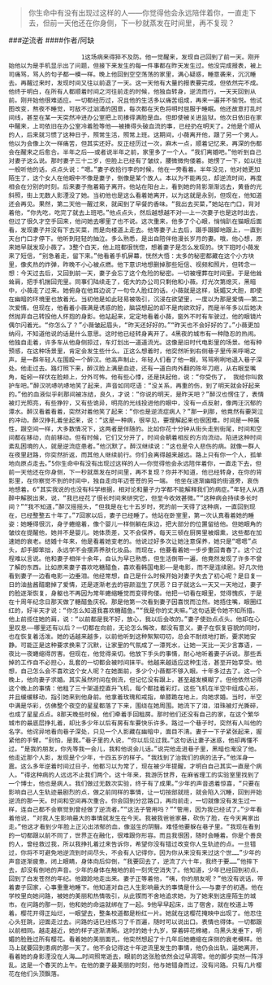 > 你生命中有没有出现过这样的人——你觉得他会永远陪伴着你，一直走下去，但前一天他还在你身侧，下一秒就蒸发在时间里，再不复现？

###逆流者
####作者/阿缺

						1这场病来得猝不及防。他一觉醒来，发现自己回到了前一天。刚开始他以为是手机显示出了问题，但接下来发生的每一件事都在昨天发生过。他没完成报表，被上司痛骂，骂人的句子都一模一样。晚上他回到空空荡荡的家里，满心疑惑，睡意袭来，沉沉睡去。再醒过来时，发现时间又往以前退了一天。这一天他有大量的报表要完成，但依然完不成。他终于明白，在所有人都顺着时间之河往前走的时候，他独自转身，逆流而行，一天天回到从前。刚开始他很难适应。一切都经历过，况且他的生活多以痛苦组成，再来一遍并不愉悦。他试图改变，熬夜不睡觉，可敌不过汹涌的困意，每次都在天色将明时屈服于睡眠。他还故意打乱时间线，甚至在某一天突然冲进办公室把上司揍得满脸是血。但即使被关进监狱，他次日依旧在家中醒来，上司依旧在办公室冷着脸等他——被揍得头破血流的事，已经扔在明天了。2他是个顺从的人，后来就习惯了这种日子，照常生活，照常上班。这期间，小薇离开他，跟了另一个男人。他以为会像上次一样痛苦，但其实还好。反正经历过一次，麻木一点，顺着记忆来，再深的伤都会在醒来之后愈合。半年之后——或者说半年之前，家里多了一个人。“我们离婚吧。”他听到自己对妻子这么说。那时妻子三十二岁，但脸上已经有了皱纹，腰微微佝偻着。她愣了一下，如以往一般听他的话，点点头说：“嗯。”妻子收拾行李的时候，他在一旁看着。半年没见，他对她更加陌生了，这个女人在他眼中不像是妻子，倒像是某个故人。本以为不能再见，却逆流时间，再度相会在分别的时刻。后来妻子拖着箱子离开。他站在阳台上，看到她的背影渐渐远去，黄昏的光斜照，街上无数人影湮没了她。当初他也是这么看着她离开，以为这就是永别，但现在，他知道还会再见。果然，第二天他一醒过来，就闻到了早餐的香味。“我出去买菜，”她站在门口，背对着他，“你先吃，吃完了就去上班吧。”他点点头，然后越想越不对——上一次妻子也是这时出去，但过了很久才空手回来，他问她去哪里了也不说。这次重来，他多了个心眼，悄悄趴在猫眼后面看，发现妻子并没有下去买菜，而是向楼道上走去。他等妻子上去后，蹑手蹑脚地跟上，一直到天台门口才停下。他听到轻轻的抽泣。多么熟悉，是出自陪伴他漫长岁月的妻。哦，他心想，原来她早就发现小薇了。3整个白天，他上班都很恍惚，想着妻子是怎么发现的。快下班时小薇发来了短信，“别急着走，留下来。”他看着手机屏幕，恍然大悟：太多的秘密都藏在这个小方块里，像炙热的炸弹，昨晚不小心被点燃。他下意识地想删掉那些短信、视频和照片，但转念一想：今天过去后，又回到前一天，妻子会忘了这个危险的秘密。一切被埋葬在时间里。于是他耸耸肩，把手机揣回兜里。同事们陆续走了，偌大的办公司只剩他和小薇。灯光次第熄灭，黑暗中，小薇走了过来。她俯身在他耳边说了一句令人脸红的话。小薇就是这样，妩媚又大胆，即使在幽暗的环境里也放着光。当初他是如此轻易被吸引，沉浸在欲望里，一度以为那是爱情——第二次爱情。但现在，他看着小薇满是诱惑的脸，脑袋想起的却不是肉欲欢好，而是半年多以后她决然抛弃自己转投他人怀抱的身影。他站起来，定定地看着小薇，窗外不时有车驶过，他的眼镜片偶尔闪着光。“你怎么了？”小薇皱起眉头，“昨天还好好的。”“昨天也不会好好的了。”小薇更加纳闷，不知道他说的话是什么意思。这时他已经转身离开了。4黑夜的城市有一种隐忍的热闹。他独自走着，许多车从他身侧掠过，车灯划出一道道流光。这像是旧时代电影里的场景。他有种预感，在这种场景里，肯定会发生些什么。正这么想着时，他突然听到右侧巷子里传来呼喝之声。是一群年轻人在围殴一个醉汉。他高声制止，年轻人们看了他一眼，骂骂咧咧地退入巷子深处。他走过去。路灯照下来，醉汉脸上满是血迹，还有一道白肉外翻的陈年刀疤，从右眼至嘴角，蚯蚓一样伏在脸颊上，分外可怖。他有些心悸，还是扶起他，说：“你受伤了， 我给你叫救护车吧。”醉汉吭哧吭哧地笑了起来，声音如同呓语：“没关系，再重的伤，到了明天就会好起来的。”他的血液似乎刹那间被冻结，良久，才说：“你说的明天，是昨天吧？”醉汉也愣住了，表情被灯光照亮，有些狰狞，又有些诡异，明亮的光线投进他的眼中，没有一点反射，像两汪沉郁的潭水。醉汉看着看着，突然对着他笑了起来：“你也是逆流症病人？”那一刹那，他竟然有要哭泣的冲动。醉汉挣扎着坐起来，说：“这是一种病，很罕见，要理解起来也很困难。时间是一种属性，跟空间一样，大多数情况下，这两者是伴随的。比如你花十分钟从街头走到街尾，时间和空间都在移动，向前移动。但有时候，它们又分开了，时间会朝着相反的方向流动。陷进这种时间紊乱困境的人，就是逆流症患者。”他沉默了。醉汉继续说：“这也是令人悲伤的病。就像一群人在夜里赶路，你突然折返，而其他人继续前行。你们会离得越来越远。路上只有你一个人，孤单地向原点走去。”5你生命中有没有出现过这样的人——你觉得他会永远陪伴着你，一直走下去，但前一天他还在你身侧，下一秒就蒸发在时间里，再不复现？你并不知道，他已经转身，在你的背影里，在你察觉不到的时间中，独自走向年迈苍苍的另一端。　他坐在逐渐幽暗的街道旁，哀伤地想着。6“其实我说的也没有科学根据，相对论和量子力学都不能解释我们的病症。”年轻人从酒醉中解脱出来，说，“我已经花了很长时间来研究它，但至今收效甚微。”“这种病会持续多长时间？”“我不知道，”醉汉摇摇头，“但我是在七十五岁时，死的前一天得了这种病，一直回到现在，已经整整五十年了。”7回家以后，妻子已经睡了。他站在卧室里，第一次认真看着她的睡姿：她睡得很沉，身子蜷缩着，像个婴儿一样侧躺在床边，把大部分的位置留给他。但她眼角的皱纹在提醒他，她并不是婴儿。她体质差，又不会保养，每天三顿在厨房里被烟熏，这些都在加速她的衰老。结婚十年来，他是看着她变老的。他说过好多次让她注意保养，她只是“嗯嗯”点头，却手脚笨拙，永远学不会摆弄养肤化妆品。而现在，他要看着她一步步重回青春了。这个过程难以言说。他和妻子相伴十余年，自认为早已熟悉，但生活倒带一遍，他竟然发现了许多不曾了解的东西。比如原来妻子喜欢吃糖醋鱼，喜欢看韩国电影——是电影，而不是连续剧。好几次他看到妻子一边看电影一边垂泪。他经常想，自己是什么时候开始对妻子失去了初心呢？是日复一日的油盐酱醋磨掉了爱情，还是逐渐老去的容颜滋生了厌恶？日子就这么一天又一天地过，妻子的脸逐渐恢复，身躯也不再因为常年蜷缩睡觉而变得佝偻。他把一切看在眼里，觉得愧疚，于是在十周年纪念日那天做了糖醋鱼庆祝。那是他第一次看到妻子因喜悦而泣然。她捂住嘴，眼圈红红的，好半天才说：“你怎么知道我喜欢糖醋鱼。”“我是你的丈夫嘛。”这句话更令她不知所措。他上前揽住她的肩，说：“以前都是我不好，放心，我以后会改的。”妻子使劲点点头。他却在心里叹息——哪里还有以后？一切都在向前，无论怎么悔改，都没有意义。妻子在恢复容貌的同时，也在恢复着活泼。她的话越来越多，以前他听到这种絮絮叨叨，总会不耐烦地打断，要求她安静。可能正是这种要求换来了沉默，让家里的气氛成了一潭死水，让她一天比一天少言寡语，一夜比一夜蜷缩得厉害。但现在，他觉得亲切。他放下手头的事情，耐心地听着妻子诉说。那些丢掉的工作自不必担心，乱套的一切都会被时间抹平。他越来越适应这种生活，甚至开始享受。他想，自己怎么会不喜欢这个女人呢？在她面前，多少个小薇都不够入眼。十年多过去了。这一个晚上，他向妻子求婚。其实虽然时间在倒流，但记忆没有跟上，甚至越发模糊了。但他依然记得这个晚上的事情：他租了三十架遥控直升飞机，每个都挂着彩灯。这些飞机在半空中组成心形，并且缓缓移动，指引她来到他身前。他拿着玫瑰和戒指，单膝跪在地上，向她求婚。当时，半空中满是华彩，仿佛整个夜空的星星都落了下来，围绕在她周围。她流下了泪，泪珠被灯光撕碎，也成了星星点点。8那天晚些时候，他们牵着手回租房。那时他们还没有自己的家，在这个繁华城市的最底层挣扎着，却比多少年以后有房有车要快乐许多。路过一个巷子时，突然有人叫他的名字。他诧异地看向巷子深处，只见一个人影藏在幽暗中，面目不清。妻子一下子紧张起来，握紧他的手臂。“别怕，是我。”巷子里的人说，“你以后见过我。”这句话让妻子迷惑，他却再懂不过。“是我的朋友，你先等我一会儿，我和他说会儿话。”说完他走进巷子里，黑暗也淹没了他。他走近那个人影，发现是个少年，十四五岁的样子。“我找到了治我们的病的法子。”他浑身一震。这么多年逆着时间过日子，他都习以为常了，现在被少年提醒，才明白自己其实一直是个病人。“得这种病的人远远不止我们两个。这十年来，我游历世界，在麻省理工的实验室里找到了一个博士，他也是病人。我们做过无数次实验，终于有了成果。”少年的声音透着惊喜，“只要在影响自己人生轨迹最剧烈的点，做之前同样的事情，让一切按部就班，就会陷入沉睡，回到开始逆流的那一天。时间和空间再次重合。你会回到分岔路口，再向前走，一切就像没有发生过一样，连自己都不会察觉到曾经做了逆流者。”“这法子管用吗？”“管用，因为我已经试了。”少年看着他说，“对我人生影响最大的事情就发生在今天。我被我爸爸家暴，砍伤了脸，在今天离家出走。”他这才看到少年脸上正沁出浓郁的血，像滋生的阴翳。难怪他要躲在巷子里。“我现在看到的一切都跟以前不同了，世界正在融化，很难跟你形容。而且我很困，随时会睡着。你是个善良的人，曾经救过我，所以我挣扎着过来告诉你，希望你没有错过改变你人生轨迹的点。一旦错过，你将不可避免地逆流到时间尽头，不会有人记得你，因为你从来没有来过这个世……”少年的声音逐渐疲惫，闭上眼睛，身体向后仰倒，“我要回去了，逆流了六十年，我终于要……”他摔下去，却没有倒地的声音。少年的身体在触地的前一刻凭空消失了。他知道，少年已经回到初点，回到了白发苍然的年纪。他踉跄地走出来。妻子正等着他，“咦，你的朋友呢？”他没有说话，带着妻子回家，心事重重地睡下。他知道对自己人生影响最大的事情是什么——与妻子的初遇。他在学校里向她问路，被她的美丽和热情吸引，从此锲而不舍地追求她，为了她来到这座陌生的城市。在问路的那一刻，他和她的命运就绑在了一起。9他早早起床，出了宿舍，就在校道上等着。樱花开得正灿烂，一眼望去，整条校道都是粉红一片。她就在这樱花掩映中出现了。他忍住心头狂跳，迎面走过去。问路的话已经练习了千百遍，随时可以说出口。表情也得体。一切都跟以前相同。越走越近，她的样子逐渐清晰。这时的她十九岁，穿着碎花棉裙，乌黑头发垂下，明媚的脸胜过所有樱花。看着她的美丽面孔，他突然想起了十几年后她蜷缩在床侧的衰老模样。他马上就要回到患病的那一天了。他不会记得这十年逆流里发生的事情，他仍会出轨，逼她离开，看着她的身影湮没在人海……时间照常逝去，眼前的这张脸依然会过早凋零。他的脚步突然一阵浮乱。这是一个春天的上午。在他的妻子最美丽的时刻，他与她错身而过，没有问路。只有几片樱花在他们头顶飘落。			  		